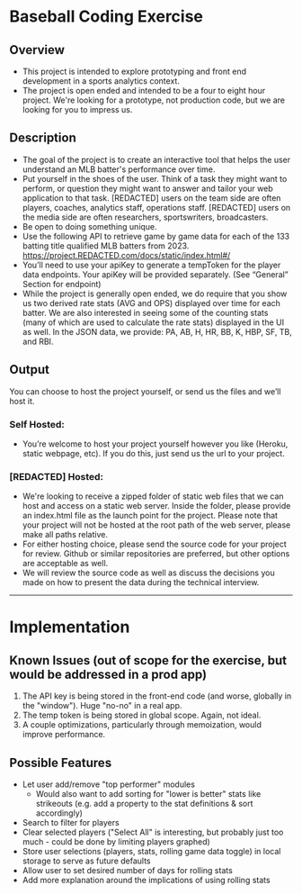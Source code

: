 # Baseball Coding Exercise

## Overview                                        

- This project is intended to explore prototyping and front end development in a sports analytics context.
- The project is open ended and intended to be a four to eight hour project. We're looking for a prototype, not production code, but we are looking for you to impress us.        

## Description                                        

- The goal of the project is to create an interactive tool that helps the user understand  an MLB batter's performance over time.
- Put yourself in the shoes of the user. Think of a task they might want to perform, or question they might want to answer and tailor your web application to that task. [REDACTED] users on the team side are often players, coaches, analytics staff, operations staff. [REDACTED] users on the media side are often researchers, sportswriters, broadcasters.
- Be open to doing something unique.
- Use the following API to retrieve game by game data for each of the 133 batting title qualified MLB batters from 2023. https://project.REDACTED.com/docs/static/index.html#/
- You’ll need to use your apiKey to generate a tempToken for the player data endpoints. Your apiKey will be provided separately. (See “General” Section for endpoint)
- While the project is generally open ended, we do require that you show us two derived rate stats (AVG and OPS) displayed over time for each batter. We are also interested in seeing some of the counting stats (many of which are used to calculate the rate stats) displayed in the UI as well. In the JSON data, we provide: PA, AB, H, HR, BB, K, HBP, SF, TB, and RBI.

## Output

You can choose to host the project yourself, or send us the files and we’ll host it.

### Self Hosted:

- You’re welcome to host your project yourself however you like (Heroku, static webpage, etc). If you do this, just send us the url to your project.  

### [REDACTED] Hosted:

- We're looking to receive a zipped folder of static web files that we can host and access on a static web server. Inside the folder, please provide an index.html file as the launch point for the project. Please note that your project will not be hosted at the root path of the web server, please make all paths relative.
- For either hosting choice, please send the source code for your project for review. Github or similar repositories are preferred, but other options are acceptable as well.
- We will review the source code as well as discuss the decisions you made on how to present the data during the technical interview.

---

# Implementation

## Known Issues (out of scope for the exercise, but would be addressed in a prod app)
1. The API key is being stored in the front-end code (and worse, globally in the "window").  Huge "no-no" in a real app.
2. The temp token is being stored in global scope.  Again, not ideal.
3. A couple optimizations, particularly through memoization, would improve performance.

## Possible Features
- Let user add/remove "top performer" modules
  - Would also want to add sorting for "lower is better" stats like strikeouts (e.g. add a property to the stat definitions & sort accordingly)
- Search to filter for players
- Clear selected players ("Select All" is interesting, but probably just too much - could be done by limiting players graphed)
- Store user selections (players, stats, rolling game data toggle) in local storage to serve as future defaults
- Allow user to set desired number of days for rolling stats
- Add more explanation around the implications of using rolling stats

